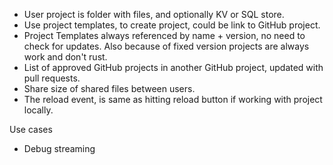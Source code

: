 - User project is folder with files, and optionally KV or SQL store.
- Use project templates, to create project, could be link to GitHub project.
- Project Templates always referenced by name + version, no need to check for updates. Also because of fixed
  version projects are always work and don't rust.
- List of approved GitHub projects in another GitHub project, updated with pull requests.
- Share size of shared files between users.
- The reload event, is same as hitting reload button if working with project locally.

Use cases

- Debug streaming